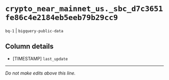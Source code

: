 # `crypto_near_mainnet_us._sbc_d7c3651fe86c4e2184eb5eeb79b29cc9`
`bq-1` | `bigquery-public-data`

## Column details
* [TIMESTAMP] `last_update`

-------------------------------------------------------------------------------
*Do not make edits above this line.*
